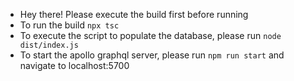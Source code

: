 - Hey there! Please execute the build first before running
- To run the build ```npx tsc```
- To execute the script to populate the database, please run ```node dist/index.js```
- To start the apollo graphql server, please run ```npm run start``` and navigate to localhost:5700
